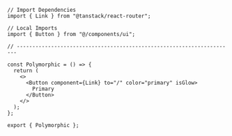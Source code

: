 ﻿```tsx
// Import Dependencies
import { Link } from "@tanstack/react-router";

// Local Imports
import { Button } from "@/components/ui";

// ----------------------------------------------------------------------

const Polymorphic = () => {
  return (
    <>
      <Button component={Link} to="/" color="primary" isGlow>
        Primary
      </Button>
    </>
  );
};

export { Polymorphic };
```
